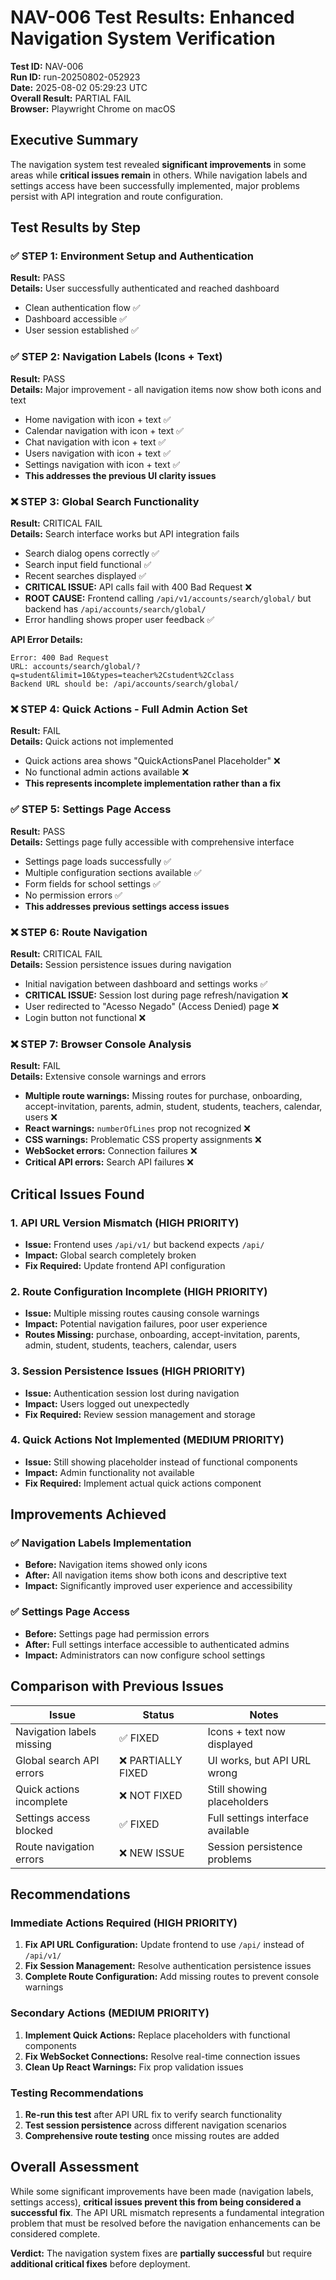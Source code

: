 # NAV-006 Test Results: Enhanced Navigation System Verification

**Test ID:** NAV-006  
**Run ID:** run-20250802-052923  
**Date:** 2025-08-02 05:29:23 UTC  
**Overall Result:** PARTIAL FAIL  
**Browser:** Playwright Chrome on macOS  

## Executive Summary

The navigation system test revealed **significant improvements** in some areas while **critical issues remain** in others. While navigation labels and settings access have been successfully implemented, major problems persist with API integration and route configuration.

## Test Results by Step

### ✅ STEP 1: Environment Setup and Authentication
**Result:** PASS  
**Details:** User successfully authenticated and reached dashboard
- Clean authentication flow ✅
- Dashboard accessible ✅
- User session established ✅

### ✅ STEP 2: Navigation Labels (Icons + Text)
**Result:** PASS  
**Details:** Major improvement - all navigation items now show both icons and text
- Home navigation with icon + text ✅
- Calendar navigation with icon + text ✅
- Chat navigation with icon + text ✅
- Users navigation with icon + text ✅
- Settings navigation with icon + text ✅
- **This addresses the previous UI clarity issues**

### ❌ STEP 3: Global Search Functionality
**Result:** CRITICAL FAIL  
**Details:** Search interface works but API integration fails
- Search dialog opens correctly ✅
- Search input field functional ✅
- Recent searches displayed ✅
- **CRITICAL ISSUE:** API calls fail with 400 Bad Request ❌
- **ROOT CAUSE:** Frontend calling `/api/v1/accounts/search/global/` but backend has `/api/accounts/search/global/`
- Error handling shows proper user feedback ✅

**API Error Details:**
```
Error: 400 Bad Request
URL: accounts/search/global/?q=student&limit=10&types=teacher%2Cstudent%2Cclass
Backend URL should be: /api/accounts/search/global/
```

### ❌ STEP 4: Quick Actions - Full Admin Action Set
**Result:** FAIL  
**Details:** Quick actions not implemented
- Quick actions area shows "QuickActionsPanel Placeholder" ❌
- No functional admin actions available ❌
- **This represents incomplete implementation rather than a fix**

### ✅ STEP 5: Settings Page Access
**Result:** PASS  
**Details:** Settings page fully accessible with comprehensive interface
- Settings page loads successfully ✅
- Multiple configuration sections available ✅
- Form fields for school settings ✅
- No permission errors ✅
- **This addresses previous settings access issues**

### ❌ STEP 6: Route Navigation
**Result:** CRITICAL FAIL  
**Details:** Session persistence issues during navigation
- Initial navigation between dashboard and settings works ✅
- **CRITICAL ISSUE:** Session lost during page refresh/navigation ❌
- User redirected to "Acesso Negado" (Access Denied) page ❌
- Login button not functional ❌

### ❌ STEP 7: Browser Console Analysis
**Result:** FAIL  
**Details:** Extensive console warnings and errors
- **Multiple route warnings:** Missing routes for purchase, onboarding, accept-invitation, parents, admin, student, students, teachers, calendar, users ❌
- **React warnings:** `numberOfLines` prop not recognized ❌
- **CSS warnings:** Problematic CSS property assignments ❌
- **WebSocket errors:** Connection failures ❌
- **Critical API errors:** Search API failures ❌

## Critical Issues Found

### 1. API URL Version Mismatch (HIGH PRIORITY)
- **Issue:** Frontend uses `/api/v1/` but backend expects `/api/`
- **Impact:** Global search completely broken
- **Fix Required:** Update frontend API configuration

### 2. Route Configuration Incomplete (HIGH PRIORITY)
- **Issue:** Multiple missing routes causing console warnings
- **Impact:** Potential navigation failures, poor user experience
- **Routes Missing:** purchase, onboarding, accept-invitation, parents, admin, student, students, teachers, calendar, users

### 3. Session Persistence Issues (HIGH PRIORITY)
- **Issue:** Authentication session lost during navigation
- **Impact:** Users logged out unexpectedly
- **Fix Required:** Review session management and storage

### 4. Quick Actions Not Implemented (MEDIUM PRIORITY)
- **Issue:** Still showing placeholder instead of functional components
- **Impact:** Admin functionality not available
- **Fix Required:** Implement actual quick actions component

## Improvements Achieved

### ✅ Navigation Labels Implementation
- **Before:** Navigation items showed only icons
- **After:** All navigation items show both icons and descriptive text
- **Impact:** Significantly improved user experience and accessibility

### ✅ Settings Page Access
- **Before:** Settings page had permission errors
- **After:** Full settings interface accessible to authenticated admins
- **Impact:** Administrators can now configure school settings

## Comparison with Previous Issues

| Issue | Status | Notes |
|-------|--------|-------|
| Navigation labels missing | ✅ FIXED | Icons + text now displayed |
| Global search API errors | ❌ PARTIALLY FIXED | UI works, but API URL wrong |
| Quick actions incomplete | ❌ NOT FIXED | Still showing placeholders |
| Settings access blocked | ✅ FIXED | Full settings interface available |
| Route navigation errors | ❌ NEW ISSUE | Session persistence problems |

## Recommendations

### Immediate Actions Required (HIGH PRIORITY)
1. **Fix API URL Configuration:** Update frontend to use `/api/` instead of `/api/v1/`
2. **Fix Session Management:** Resolve authentication persistence issues
3. **Complete Route Configuration:** Add missing routes to prevent console warnings

### Secondary Actions (MEDIUM PRIORITY)
1. **Implement Quick Actions:** Replace placeholders with functional components
2. **Fix WebSocket Connections:** Resolve real-time connection issues
3. **Clean Up React Warnings:** Fix prop validation issues

### Testing Recommendations
1. **Re-run this test** after API URL fix to verify search functionality
2. **Test session persistence** across different navigation scenarios
3. **Comprehensive route testing** once missing routes are added

## Overall Assessment

While some significant improvements have been made (navigation labels, settings access), **critical issues prevent this from being considered a successful fix**. The API URL mismatch represents a fundamental integration problem that must be resolved before the navigation enhancements can be considered complete.

**Verdict:** The navigation system fixes are **partially successful** but require **additional critical fixes** before deployment.